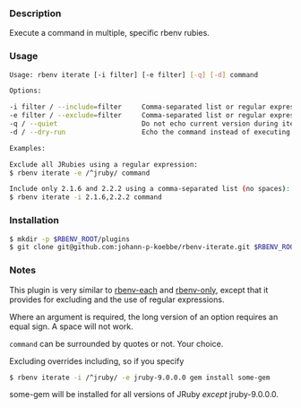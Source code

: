 ### Description

Execute a command in multiple, specific rbenv rubies.

### Usage

```bash
Usage: rbenv iterate [-i filter] [-e filter] [-q] [-d] command

Options:

-i filter / --include=filter     Comma-separated list or regular expression of versions to include.
-e filter / --exclude=filter     Comma-separated list or regular expression of versions to exclude.
-q / --quiet                     Do not echo current version during iteration.
-d / --dry-run                   Echo the command instead of executing it.

Examples:

Exclude all JRubies using a regular expression:
$ rbenv iterate -e /^jruby/ command

Include only 2.1.6 and 2.2.2 using a comma-separated list (no spaces):
$ rbenv iterate -i 2.1.6,2.2.2 command
```

### Installation

```bash
$ mkdir -p $RBENV_ROOT/plugins
$ git clone git@github.com:johann-p-koebbe/rbenv-iterate.git $RBENV_ROOT/plugins/rbenv-iterate
```

### Notes

This plugin is very similar to [rbenv-each](https://github.com/rbenv/rbenv-each) and
[rbenv-only](https://github.com/Rodreegez/rbenv-only), except that it provides for excluding
and the use of regular expressions.

Where an argument is required, the long version of an option requires an equal sign. A space will not work.

```command``` can be surrounded by quotes or not. Your choice.

Excluding overrides including, so if you specify

```bash
$ rbenv iterate -i /^jruby/ -e jruby-9.0.0.0 gem install some-gem
```

some-gem will be installed for all versions of JRuby *except* jruby-9.0.0.0.
